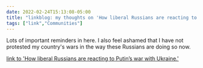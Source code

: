 ```yaml
---
date: 2022-02-24T15:13:08-05:00
title: "linkblog: my thoughts on 'How liberal Russians are reacting to Putin’s war with Ukraine.'"
tags: ["link","Communities"]
---
```

Lots of important reminders in here. I also feel ashamed that I have not protested my country's wars in the way these Russians are doing so now.
 
[link to 'How liberal Russians are reacting to Putin’s war with Ukraine.'](https://slate.com/technology/2022/02/liberals-russia-ukraine-war-social-media-protests.html?via=rss)

